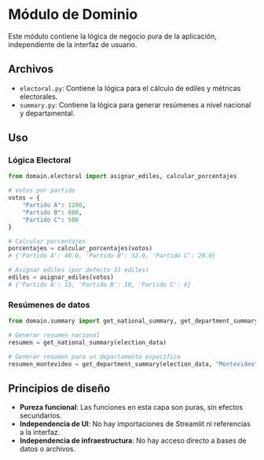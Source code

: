 # Módulo de Dominio

Este módulo contiene la lógica de negocio pura de la aplicación, independiente de la interfaz de usuario.

## Archivos

- `electoral.py`: Contiene la lógica para el cálculo de ediles y métricas electorales.
- `summary.py`: Contiene la lógica para generar resúmenes a nivel nacional y departamental.

## Uso

### Lógica Electoral

```python
from domain.electoral import asignar_ediles, calcular_porcentajes

# Votos por partido
votos = {
    "Partido A": 1200,
    "Partido B": 800,
    "Partido C": 500
}

# Calcular porcentajes
porcentajes = calcular_porcentajes(votos)
# {'Partido A': 48.0, 'Partido B': 32.0, 'Partido C': 20.0}

# Asignar ediles (por defecto 31 ediles)
ediles = asignar_ediles(votos)
# {'Partido A': 15, 'Partido B': 10, 'Partido C': 6}
```

### Resúmenes de datos

```python
from domain.summary import get_national_summary, get_department_summary

# Generar resumen nacional
resumen = get_national_summary(election_data)

# Generar resumen para un departamento específico
resumen_montevideo = get_department_summary(election_data, "Montevideo")
```

## Principios de diseño

- **Pureza funcional**: Las funciones en esta capa son puras, sin efectos secundarios.
- **Independencia de UI**: No hay importaciones de Streamlit ni referencias a la interfaz.
- **Independencia de infraestructura**: No hay acceso directo a bases de datos o archivos. 